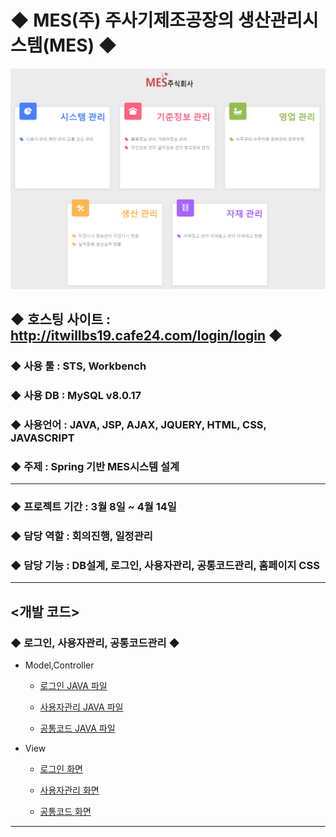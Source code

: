 # ◆ MES(주) 주사기제조공장의 생산관리시스템(MES) ◆

![MES주식회사](BESimages/MES_main.PNG) 


## ◆ 호스팅 사이트 : http://itwillbs19.cafe24.com/login/login ◆
### ◆ 사용 툴 : STS, Workbench
### ◆ 사용 DB : MySQL v8.0.17
### ◆ 사용언어 : JAVA, JSP, AJAX, JQUERY, HTML, CSS, JAVASCRIPT
### ◆ 주제 : Spring 기반 MES시스템 설계

---

### ◆ 프로젝트 기간 : 3월 8일 ~ 4월 14일
### ◆ 담당 역할 : 회의진행, 일정관리
### ◆ 담당 기능 : DB설계, 로그인, 사용자관리, 공통코드관리, 홈페이지 CSS

---


## <개발 코드>

### ◆ 로그인, 사용자관리, 공통코드관리 ◆

* Model,Controller

  * [로그인 JAVA 파일](https://github.com/Baek0218/MESProject/blob/develop/MESProject/src/main/java/com/itwillbs/login/)
    
  * [사용자관리 JAVA 파일](https://github.com/Baek0218/MESProject/blob/develop/MESProject/src/main/java/com/itwillbs/member/)
  
  * [공통코드 JAVA 파일](https://github.com/Baek0218/MESProject/blob/develop/MESProject/src/main/java/com/itwillbs/comcode/)
 
* View

  * [로그인 화면](https://github.com/Baek0218/MESProject/blob/develop/MESProject/src/main/webapp/WEB-INF/views/login/)
  
  * [사용자관리 화면](https://github.com/Baek0218/MESProject/blob/develop/MESProject/src/main/webapp/WEB-INF/views/member)
  
  * [공통코드 화면](https://github.com/Baek0218/MESProject/blob/develop/MESProject/src/main/webapp/WEB-INF/views/comCode/)


---

